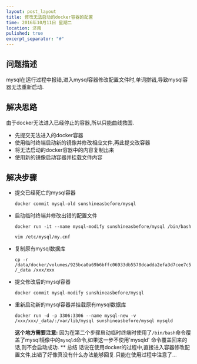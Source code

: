 ```yaml
---
layout: post_layout
title: 修改无法启动的docker容器的配置
time: 2016年10月11日 星期二
location: 济南
pulished: true
excerpt_separator: "#"
---
```


## 问题描述
mysql在运行过程中报错,进入mysql容器修改配置文件时,单词拼错,导致mysql容器无法重新启动.
## 解决思路
由于docker无法进入已经停止的容器,所以只能曲线救国.
* 先提交无法进入的docker容器
* 使用临时终端启动新的镜像并修改相应文件,再此提交改容器
* 将无法启动的docker容器中的内容复制出来
* 使用新的镜像启动容器并挂载文件内容
## 解决步骤
* 提交已经死亡的mysql容器
    
    ```
    docker commit mysql-old sunshineasbefore/mysql
    ```
* 启动临时终端并修改出错的配置文件

    ```
    docker run -it --name mysql-modify sunshineasbefore/mysql /bin/bash
    
    vim /etc/mysql/my.cnf
    ```
* 复制原有mysql数据库
    
    ```
    cp -r /data/docker/volumes/925bca0a69b6bffc06933db5578dcadda2efa3d7cee7c5642d7734e001293353
    /_data /xxx/xxx
    ```
* 提交修改后的mysql容器
    
    ```
    docker commit mysql-modify sunshineasbefore/mysql
    ```
* 重新启动新的mysql容器并挂载原有mysql数据库
    
    ```
    docker run -d -p 3306:3306 --name mysql-new -v 
    /xxx/xxx/_data/:/var/lib/mysql sunshineasbefore/mysql mysqld
    ```
    
    **这个地方需要注意:**
    因为在第二个步骤启动临时终端时使用了`/bin/bash`命令覆盖了mysql镜像中的`mysqld`命令,如果这一步不使用'mysqld' 命令覆盖回来的话,则不会启动成功.
** 总结
    话说在使用docker的过程中,直接进入容器修改配置文件,出错了好像真没有什么办法能够回复.只能在使用过程中注意了...
